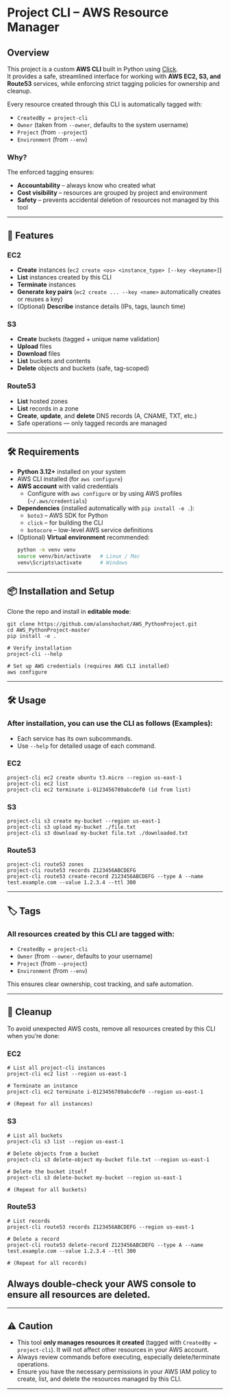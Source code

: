 # Project CLI – AWS Resource Manager

## Overview
This project is a custom **AWS CLI** built in Python using [Click](https://click.palletsprojects.com/).  
It provides a safe, streamlined interface for working with **AWS EC2, S3, and Route53** services, while enforcing strict tagging policies for ownership and cleanup.

Every resource created through this CLI is automatically tagged with:
- `CreatedBy = project-cli`
- `Owner` (taken from `--owner`, defaults to the system username)
- `Project` (from `--project`)
- `Environment` (from `--env`)

### Why?
The enforced tagging ensures:
- **Accountability** – always know who created what
- **Cost visibility** – resources are grouped by project and environment
- **Safety** – prevents accidental deletion of resources not managed by this tool

---
## 🚀 Features

### EC2
- **Create** instances (`ec2 create <os> <instance_type> [--key <keyname>]`)
- **List** instances created by this CLI
- **Terminate** instances
- **Generate key pairs** (`ec2 create ... --key <name>` automatically creates or reuses a key)
- (Optional) **Describe** instance details (IPs, tags, launch time)

### S3
- **Create** buckets (tagged + unique name validation)
- **Upload** files
- **Download** files
- **List** buckets and contents
- **Delete** objects and buckets (safe, tag-scoped)

### Route53
- **List** hosted zones
- **List** records in a zone
- **Create**, **update**, and **delete** DNS records (A, CNAME, TXT, etc.)
- Safe operations — only tagged records are managed

---

## 🛠️ Requirements

- **Python 3.12+** installed on your system
- AWS CLI installed (for `aws configure`)
- **AWS account** with valid credentials
  - Configure with `aws configure` or by using AWS profiles (`~/.aws/credentials`)
- **Dependencies** (installed automatically with `pip install -e .`):
  - `boto3` – AWS SDK for Python
  - `click` – for building the CLI
  - `botocore` – low-level AWS service definitions
- (Optional) **Virtual environment** recommended:
  ```bash
  python -m venv venv
  source venv/bin/activate   # Linux / Mac
  venv\Scripts\activate      # Windows

---

## 📦 Installation and Setup

Clone the repo and install in **editable mode**:

```
git clone https://github.com/alonshochat/AWS_PythonProject.git
cd AWS_PythonProject-master
pip install -e .

# Verify installation
project-cli --help

# Set up AWS credentials (requires AWS CLI installed)
aws configure
```
---
## 🛠️ Usage

### After installation, you can use the CLI as follows (Examples):
* Each service has its own subcommands.
* Use `--help` for detailed usage of each command.

### EC2
```
project-cli ec2 create ubuntu t3.micro --region us-east-1
project-cli ec2 list 
project-cli ec2 terminate i-0123456789abcdef0 (id from list)
```

### S3
```
project-cli s3 create my-bucket --region us-east-1
project-cli s3 upload my-bucket ./file.txt
project-cli s3 download my-bucket file.txt ./downloaded.txt
```

### Route53
```
project-cli route53 zones
project-cli route53 records Z123456ABCDEFG
project-cli route53 create-record Z123456ABCDEFG --type A --name test.example.com --value 1.2.3.4 --ttl 300
```

---
## 🏷️ Tags
### All resources created by this CLI are tagged with:

- `CreatedBy = project-cli`
- `Owner` (from `--owner`, defaults to your username)
- `Project` (from `--project`)
- `Environment` (from `--env`)

This ensures clear ownership, cost tracking, and safe automation.

---

## 🧹 Cleanup

To avoid unexpected AWS costs, remove all resources created by this CLI when you’re done:

### EC2
```
# List all project-cli instances
project-cli ec2 list --region us-east-1

# Terminate an instance
project-cli ec2 terminate i-0123456789abcdef0 --region us-east-1

# (Repeat for all instances)
``` 
### S3
```
# List all buckets
project-cli s3 list --region us-east-1

# Delete objects from a bucket
project-cli s3 delete-object my-bucket file.txt --region us-east-1

# Delete the bucket itself
project-cli s3 delete-bucket my-bucket --region us-east-1

# (Repeat for all buckets)
```
### Route53
```
# List records
project-cli route53 records Z123456ABCDEFG --region us-east-1

# Delete a record
project-cli route53 delete-record Z123456ABCDEFG --type A --name test.example.com --value 1.2.3.4 --ttl 300

# (Repeat for all records)
```
## Always double-check your AWS console to ensure all resources are deleted.

---

## ⚠️ Caution
- This tool **only manages resources it created** (tagged with `CreatedBy = project-cli`). It will not affect other resources in your AWS account.
- Always review commands before executing, especially delete/terminate operations.
- Ensure you have the necessary permissions in your AWS IAM policy to create, list, and delete the resources managed by this CLI.

---

